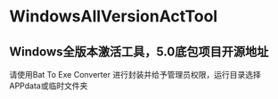 # WindowsAllVersionActTool
## Windows全版本激活工具，5.0底包项目开源地址
请使用Bat To Exe Converter 进行封装并给予管理员权限，运行目录选择APPdata或临时文件夹
